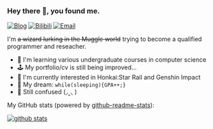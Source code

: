 ### Hey there 👋, you found me.

[![Blog](https://img.shields.io/badge/Blog-F0773A?style=flat-square&logo=firefox-browser&logoColor=white)](https://yqr533.github.io/blog/)
[![Bilibili](https://img.shields.io/badge/-Bilibili-00A1D6?style=flat-square&logo=bilibili&logoColor=white)](https://yqr533.github.io/blog/)
[![Email](https://img.shields.io/badge/-Email-E8453C?style=flat-square&logo=Gmail&logoColor=white)](mailto:yqr533@gmail.com)

I'm ~~a wizard lurking in the Muggle world~~ trying to become a qualified programmer and reseacher.

- 🧐 I'm learning various undergraduate courses in computer science
- 🕹️ My portfolio/cv is still being improved...
- 👾 I'm currently interested in Honkai:Star Rail and Genshin Impact
- 💯 My dream: `while(sleeping){GPA++;}`
- 🔭 Still confused (◞‸◟ )

My GitHub stats (powered by [github-readme-stats](https://github.com/anuraghazra/github-readme-stats)):

[![github stats](https://github-readme-stats.vercel.app/api?username=yqr533&show_icons=true&hide_title=true&hide_border=true)](https://yqr533.github.io/blog/)
